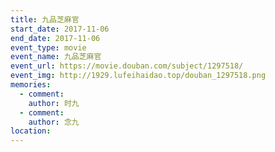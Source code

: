 ```yaml
---
title: 九品芝麻官
start_date: 2017-11-06
end_date: 2017-11-06
event_type: movie
event_name: 九品芝麻官
event_url: https://movie.douban.com/subject/1297518/
event_img: http://1929.lufeihaidao.top/douban_1297518.png
memories:
  - comment: 
    author: 时九
  - comment: 
    author: 念九
location: 
---
```

